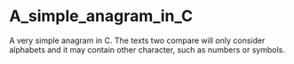 # A_simple_anagram_in_C
A very simple anagram in C. The texts two compare will only consider alphabets and it may contain other character, such as numbers or symbols. 
